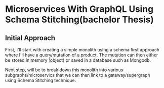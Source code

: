# Microservices With GraphQL Using Schema Stitching(bachelor Thesis)

## Initial Approach
First, I'll start with creating a simple monolith using a schema first approach where I'll have a query/mutation of a product. The mutation can then either be stored in memory (object) or saved in a database such as Mongodb.

Next step, will be to break down this monolith into various subgraphs/microservics that we can then link to a gateway/supergraph using Schema Stitching technique.
